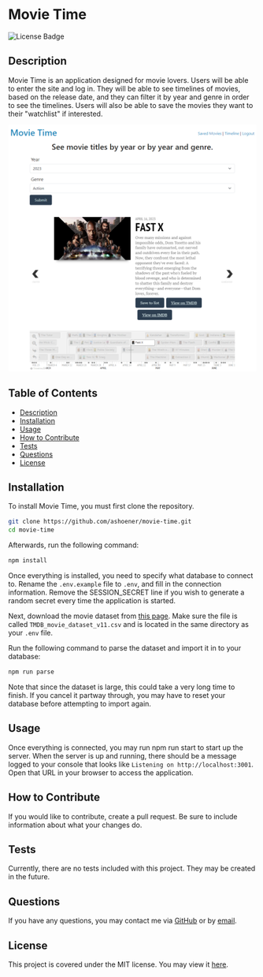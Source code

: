 # Movie Time

![License Badge](https://img.shields.io/badge/license-MIT-green)

## Description

Movie Time is an application designed for movie lovers. Users will be able to enter the site and log in. They will be able to see timelines of movies, based on the release date, and they can filter it by year and genre in order to see the timelines. Users will also be able to save the movies they want to their "watchlist" if interested.

![Website Screenshot](/assets//images//screenshot.png)

## Table of Contents

- [Description](#description)
- [Installation](#installation)
- [Usage](#usage)
- [How to Contribute](#how-to-contribute)
- [Tests](#tests)
- [Questions](#questions)
- [License](#license)

## Installation

To install Movie Time, you must first clone the repository.

```bash
git clone https://github.com/ashoener/movie-time.git
cd movie-time
```

Afterwards, run the following command:

```bash
npm install
```

Once everything is installed, you need to specify what database to connect to. Rename the `.env.example` file to `.env`, and fill in the connection information. Remove the SESSION_SECRET line if you wish to generate a random secret every time the application is started.

Next, download the movie dataset from [this page](https://www.kaggle.com/datasets/asaniczka/tmdb-movies-dataset-2023-930k-movies). Make sure the file is called `TMDB_movie_dataset_v11.csv` and is located in the same directory as your `.env` file.

Run the following command to parse the dataset and import it in to your database:

```bash
npm run parse
```

Note that since the dataset is large, this could take a very long time to finish. If you cancel it partway through, you may have to reset your database before attempting to import again.

## Usage

Once everything is connected, you may run npm run start to start up the server. When the server is up and running, there should be a message logged to your console that looks like `Listening on http://localhost:3001`. Open that URL in your browser to access the application.

## How to Contribute

If you would like to contribute, create a pull request. Be sure to include information about what your changes do.

## Tests

Currently, there are no tests included with this project. They may be created in the future.

## Questions

If you have any questions, you may contact me via [GitHub](ashoener) or by [email](mailto:a.b.shoener@gmail.com).

## License

This project is covered under the MIT license. You may view it [here](/LICENSE).
